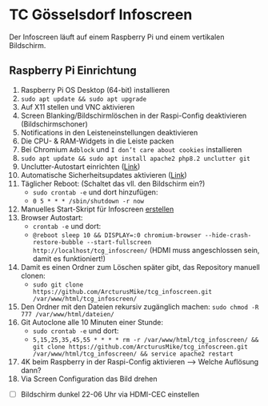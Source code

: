 # TC Gösselsdorf Infoscreen
Der Infoscreen läuft auf einem Raspberry Pi und einem vertikalen Bildschirm.

## Raspberry Pi Einrichtung

1. Raspberry Pi OS Desktop (64-bit) installieren
2. `sudo apt update && sudo apt upgrade`
3. Auf X11 stellen und VNC aktivieren
4. Screen Blanking/Bildschirmlöschen in der Raspi-Config deaktivieren (Bildschirmschoner)
5. Notifications in den Leisteneinstellungen deaktivieren
6. Die CPU- & RAM-Widgets in die Leiste packen
7. Bei Chromium `Adblock` und `I don’t care about cookies` installieren
8. `sudo apt update && sudo apt install apache2 php8.2 unclutter git`
9. Unclutter-Autostart einrichten ([Link](https://ostechnix.com/auto-hide-mouse-pointer-using-unclutter-after-a-certain-time/))
10. Automatische Sicherheitsupdates aktivieren ([Link](https://www.elektronik-kompendium.de/sites/raspberry-pi/2002101.htm))
11. Täglicher Reboot: (Schaltet das vll. den Bildschirm ein?)
    - `sudo crontab -e` und dort hinzufügen:
    - `0 5 * * * /sbin/shutdown -r now`
12. Manuelles Start-Skript für Infoscreen [erstellen](https://askubuntu.com/questions/475081/how-to-create-a-launcher-to-execute-a-terminal-command)
13. Browser Autostart:
    - `crontab -e` und dort:
    - `@reboot sleep 10 && DISPLAY=:0 chromium-browser --hide-crash-restore-bubble --start-fullscreen http://localhost/tcg_infoscreen/` (HDMI muss angeschlossen sein, damit es funktioniert!)
14. Damit es einen Ordner zum Löschen später gibt, das Repository manuell clonen:
    - `sudo git clone https://github.com/ArcturusMike/tcg_infoscreen.git /var/www/html/tcg_infoscreen/`
15. Den Ordner mit den Dateien rekursiv zugänglich machen: `sudo chmod -R 777 /var/www/html/dateien/`
16. Git Autoclone alle 10 Minuten einer Stunde:
    - `sudo crontab -e` und dort:
    - `5,15,25,35,45,55 * * * * rm -r /var/www/html/tcg_infoscreen/ && git clone https://github.com/ArcturusMike/tcg_infoscreen.git /var/www/html/tcg_infoscreen/ && service apache2 restart`
17. 4K beim Raspberry in der Raspi-Config aktivieren --> Welche Auflösung dann?
18.  Via Screen Configuration das Bild drehen
- [ ] Bildschirm dunkel 22-06 Uhr via HDMI-CEC einstellen
